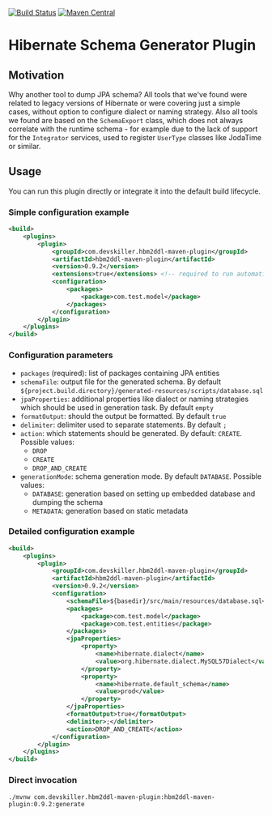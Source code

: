 [![Build Status](https://travis-ci.org/Devskiller/hbm2ddl-maven-plugin.svg?branch=master)](https://travis-ci.org/Devskiller/hbm2ddl-maven-plugin)   [![Maven Central](https://maven-badges.herokuapp.com/maven-central/com.devskiller.hbm2ddl-maven-plugin/hbm2ddl-maven-plugin/badge.svg)](https://maven-badges.herokuapp.com/maven-central/com.devskiller.hbm2ddl-maven-plugin/hbm2ddl-maven-plugin)

# Hibernate Schema Generator Plugin

## Motivation

Why another tool to dump JPA schema? All tools that we've found were related to legacy versions of Hibernate or were covering just a simple cases, without option to configure dialect or naming strategy. Also all tools we found are based on the `SchemaExport` class, which does not always correlate with the runtime schema - for example due to the lack of support for the `Integrator` services, used to register `UserType` classes like JodaTime or similar.

## Usage

You can run this plugin directly or integrate it into the default build lifecycle.

### Simple configuration example

```xml
<build>
    <plugins>
        <plugin>
            <groupId>com.devskiller.hbm2ddl-maven-plugin</groupId>
            <artifactId>hbm2ddl-maven-plugin</artifactId>
            <version>0.9.2</version>
            <extensions>true</extensions> <!-- required to run automatically -->
            <configuration>
                <packages>
                    <package>com.test.model</package>
                </packages>
            </configuration>
        </plugin>
    </plugins>
</build>
```

### Configuration parameters

- `packages` (required): list of packages containing JPA entities
-  `schemaFile`: output file for the generated schema. By default `${project.build.directory}/generated-resources/scripts/database.sql`
- `jpaProperties`: additional properties like dialect or naming strategies which should be used in generation task. By default `empty`
- `formatOutput`: should the output be formatted. By default `true`
- `delimiter`: delimiter used to separate statements. By default `;` 
- `action`: which statements should be generated. By default: `CREATE`. Possible values:
  - `DROP`
  - `CREATE`
  - `DROP_AND_CREATE`
- `generationMode`: schema generation mode. By default `DATABASE`. Possible values:
  - `DATABASE`: generation based on setting up embedded database and dumping the schema
  - `METADATA`: generation based on static metadata

### Detailed configuration example

```xml
<build>
    <plugins>
        <plugin>
            <groupId>com.devskiller.hbm2ddl-maven-plugin</groupId>
            <artifactId>hbm2ddl-maven-plugin</artifactId>
            <version>0.9.2</version>
            <configuration>
                <schemaFile>${basedir}/src/main/resources/database.sql</schemaFile>
                <packages>
                    <package>com.test.model</package>
                    <package>com.test.entities</package>
                </packages>
                <jpaProperties>
                    <property>
                        <name>hibernate.dialect</name>
                        <value>org.hibernate.dialect.MySQL57Dialect</value>
                    </property>
                    <property>
                        <name>hibernate.default_schema</name>
                        <value>prod</value>
                    </property>
                </jpaProperties>
                <formatOutput>true</formatOutput>
                <delimiter>;</delimiter>
                <action>DROP_AND_CREATE</action>
            </configuration>
        </plugin>
    </plugins>
</build>
```

### Direct invocation

```
./mvnw com.devskiller.hbm2ddl-maven-plugin:hbm2ddl-maven-plugin:0.9.2:generate
```